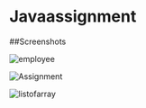 # Javaassignment

##Screenshots



![employee](https://user-images.githubusercontent.com/89834476/202613105-a54b9d1d-9930-4eb7-b447-48d45d43a345.png)

![Assignment](https://user-images.githubusercontent.com/89834476/202613099-16320468-5896-4965-9b2d-f514f4a39ed1.png)

![listofarray](https://user-images.githubusercontent.com/89834476/202614730-c221b9f7-b638-405c-a168-6f76772645ae.png)
